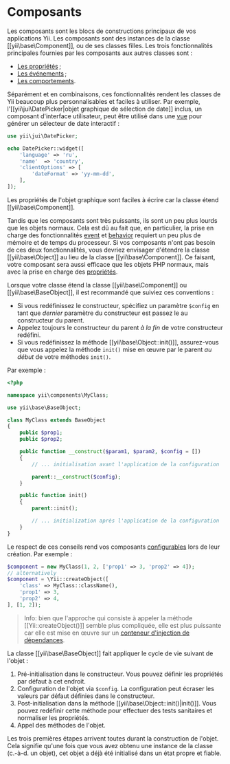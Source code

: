 Composants
==========

Les composants sont les blocs de constructions principaux de vos applications Yii. Les composants sont des instances de la classe [[yii\base\Component]],
ou de ses classes filles. Les trois fonctionnalités principales fournies par les composants aux autres classes sont :

* [Les propriétés](concept-properties.md) ;
* [Les événements](concept-events.md) ;
* [Les comportements](concept-behaviors.md).
 
Séparément et en combinaisons, ces fonctionnalités rendent les classes de Yii beaucoup plus personnalisables et faciles à utiliser. Par exemple, l'[[yii\jui\DatePicker|objet graphique de sélection de date]] inclus, un composant d'interface utilisateur, peut être utilisé dans une [vue](structure-view.md) pour générer un sélecteur de date interactif :

```php
use yii\jui\DatePicker;

echo DatePicker::widget([
    'language' => 'ru',
    'name'  => 'country',
    'clientOptions' => [
        'dateFormat' => 'yy-mm-dd',
    ],
]);
```
Les propriétés de l'objet graphique sont faciles à écrire car la classe étend [[yii\base\Component]].

Tandis que les composants sont très puissants, ils sont un peu plus lourds que les objets normaux. Cela est dû au fait que, en particulier,  la prise en charge des fonctionnalités [event](concept-events.md) et [behavior](concept-behaviors.md) requiert un peu plus de mémoire et de temps du processeur. Si vos composants n'ont pas besoin de ces deux fonctionnalités, vous devriez envisager d'étendre la classe [[yii\base\Object]] au lieu de la classe [[yii\base\Component]]. Ce faisant, votre composant sera aussi efficace que les objets PHP normaux, mais avec la prise en charge des [propriétés](concept-properties.md).

Lorsque votre classe étend la classe [[yii\base\Component]] ou [[yii\base\BaseObject]], il est recommandé que suiviez ces conventions :

- Si vous redéfinissez le constructeur, spécifiez un paramètre `$config` en tant que *dernier* paramètre du constructeur est passez le au constructeur du parent. 
- Appelez toujours le constructeur du parent *à la fin* de votre constructeur redéfini.
- Si vous redéfinissez la méthode [[yii\base\Object::init()]], assurez-vous que vous appelez la méthode `init()` mise en œuvre par le parent *au début* de votre méthodes `init()`.

Par exemple :

```php
<?php

namespace yii\components\MyClass;

use yii\base\BaseObject;

class MyClass extends BaseObject
{
    public $prop1;
    public $prop2;

    public function __construct($param1, $param2, $config = [])
    {
        // ... initialisation avant l'application de la configuration

        parent::__construct($config);
    }

    public function init()
    {
        parent::init();

        // ... initialization après l'application de la configuration
    }
}
```

Le respect de ces conseils rend vos composants  [configurables](concept-configurations.md) lors de leur création. Par exemple :

```php
$component = new MyClass(1, 2, ['prop1' => 3, 'prop2' => 4]);
// alternatively
$component = \Yii::createObject([
    'class' => MyClass::className(),
    'prop1' => 3,
    'prop2' => 4,
], [1, 2]);
```

> Info: bien que l'approche qui consiste à appeler la méthode [[Yii::createObject()]] semble plus compliquée, elle est plus puissante car elle est mise en œuvre sur un [conteneur d'injection de dépendances](concept-di-container.md).
  

La classe [[yii\base\BaseObject]] fait appliquer le cycle de vie suivant de l'objet :

1. Pré-initialisation dans le constructeur. Vous pouvez définir les propriétés par défaut à cet endroit.
2. Configuration de l'objet via `$config`. La configuration peut écraser les valeurs par défaut définies dans le constructeur.
3. Post-initialisation dans la méthode [[yii\base\Object::init()|init()]]. Vous pouvez redéfinir cette méthode pour effectuer des tests sanitaires et normaliser les propriétés.
4. Appel des méthodes de l'objet.

Les trois premières étapes arrivent toutes durant la construction de l'objet. Cela signifie qu'une fois que vous avez obtenu une instance de la classe (c.-à-d. un objet), cet objet a déjà été initialisé dans un état propre et fiable. 
